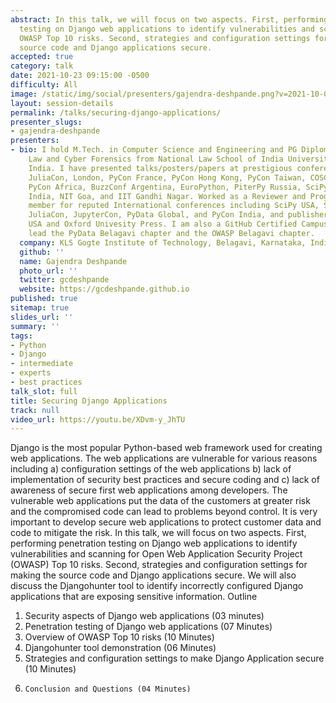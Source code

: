 ```yaml
---
abstract: In this talk, we will focus on two aspects. First, performing penetration
  testing on Django web applications to identify vulnerabilities and scanning for
  OWASP Top 10 risks. Second, strategies and configuration settings for making the
  source code and Django applications secure.
accepted: true
category: talk
date: 2021-10-23 09:15:00 -0500
difficulty: All
image: /static/img/social/presenters/gajendra-deshpande.png?v=2021-10-04
layout: session-details
permalink: /talks/securing-django-applications/
presenter_slugs:
- gajendra-deshpande
presenters:
- bio: I hold M.Tech. in Computer Science and Engineering and PG Diploma in  Cyber
    Law and Cyber Forensics from National Law School of India University, Bengaluru
    India. I have presented talks/posters/papers at prestigious conferences including
    JuliaCon, London, PyCon France, PyCon Hong Kong, PyCon Taiwan, COSCUP Taiwan,
    PyCon Africa, BuzzConf Argentina, EuroPython, PiterPy Russia, SciPy USA, SciPy
    India, NIT Goa, and IIT Gandhi Nagar. Worked as a Reviewer and Program Committee
    member for reputed International conferences including SciPy USA, SciPy Japan,
    JuliaCon, JupyterCon, PyData Global, and PyCon India, and publishers include Manning
    USA and Oxford Univesity Press. I am also a GitHub Certified Campus Advisor. I
    lead the PyData Belagavi chapter and the OWASP Belagavi chapter.
  company: KLS Gogte Institute of Technology, Belagavi, Karnataka, India
  github: ''
  name: Gajendra Deshpande
  photo_url: ''
  twitter: gcdeshpande
  website: https://gcdeshpande.github.io
published: true
sitemap: true
slides_url: ''
summary: ''
tags:
- Python
- Django
- intermediate
- experts
- best practices
talk_slot: full
title: Securing Django Applications
track: null
video_url: https://youtu.be/XDvm-y_JhTU
---
```


Django is the most popular Python-based web framework used for creating web applications. The web applications are vulnerable for various reasons including a) configuration settings of the web applications b) lack of implementation of security best practices and secure coding and c) lack of awareness of secure first web applications among developers. The vulnerable web applications put the data of the customers at greater risk and the compromised code can lead to problems beyond control. It is very important to develop secure web applications to protect customer data and code to mitigate the risk. In this talk, we will focus on two aspects. First, performing penetration testing on Django web applications to identify vulnerabilities and scanning for Open Web Application Security Project (OWASP) Top 10 risks. Second, strategies and configuration settings for making the source code and Django applications secure. We will also discuss the Djangohunter tool to identify incorrectly configured Django applications that are exposing sensitive information.
Outline
1.	Security aspects of Django web applications (03 minutes)
2.	Penetration testing of Django web applications (07 Minutes)
3.	Overview of OWASP Top 10 risks (10 Minutes)
4.	Djangohunter tool demonstration (06 Minutes)
5.	Strategies and configuration settings to make Django Application secure (10 Minutes)
6.     Conclusion and Questions (04 Minutes)
